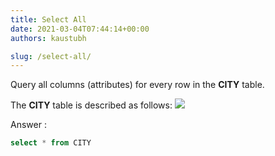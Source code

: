 ```yaml
---
title: Select All
date: 2021-03-04T07:44:14+00:00
authors: kaustubh

slug: /select-all/
---
```

Query all columns (attributes) for every row in the **CITY** table.

The **CITY** table is described as follows:
![](https://kaustubhk24.netlify.app/imgs/wp-content/uploads/2021/03/sql-1.jpg) 

Answer :

```sql title="SQL"
select * from CITY
```